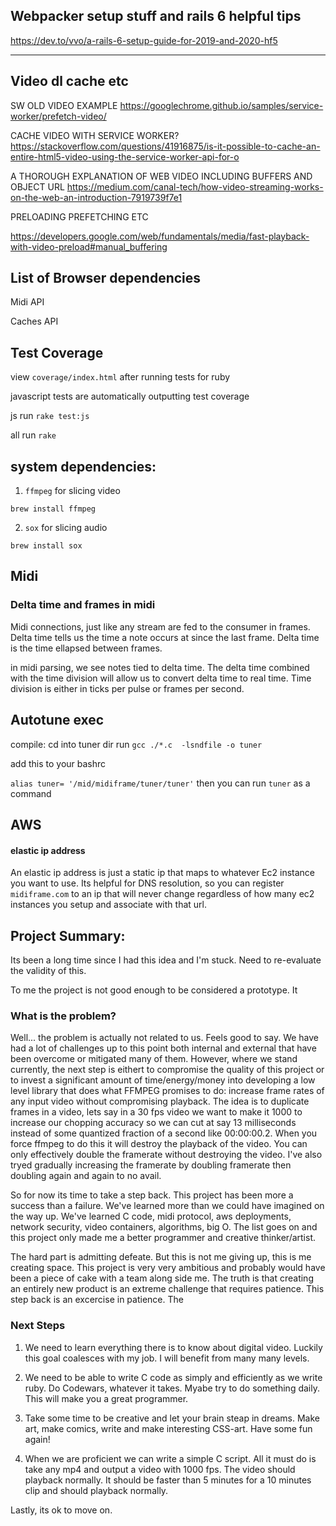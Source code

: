 

## Webpacker setup stuff and rails 6 helpful tips 

https://dev.to/vvo/a-rails-6-setup-guide-for-2019-and-2020-hf5

--------

## Video dl cache etc 

SW OLD VIDEO EXAMPLE
https://googlechrome.github.io/samples/service-worker/prefetch-video/

CACHE VIDEO WITH SERVICE WORKER? 
https://stackoverflow.com/questions/41916875/is-it-possible-to-cache-an-entire-html5-video-using-the-service-worker-api-for-o

A THOROUGH EXPLANATION OF WEB VIDEO INCLUDING BUFFERS AND OBJECT URL 
https://medium.com/canal-tech/how-video-streaming-works-on-the-web-an-introduction-7919739f7e1

PRELOADING PREFETCHING ETC 

https://developers.google.com/web/fundamentals/media/fast-playback-with-video-preload#manual_buffering


## List of Browser dependencies

Midi API 

Caches API 

## Test Coverage 

view `coverage/index.html` after running tests for ruby

javascript tests are automatically outputting test coverage 

js run 
`rake test:js`

all run 
`rake`


## system dependencies:

1. `ffmpeg` for slicing video 

`brew install ffmpeg`

2. `sox` for slicing audio 

`brew install sox`


## Midi 

### Delta time and frames in midi 

Midi connections, just like any stream are fed to the consumer in frames. Delta time tells us the time a note occurs at since the last frame. Delta time is the time ellapsed between frames. 

in midi parsing, we see notes tied to delta time. The delta time combined with the time division will allow us to convert delta time to real time. Time division is either in ticks per pulse or frames per second.

## Autotune exec

compile: 
cd into tuner dir 
run 
`gcc ./*.c  -lsndfile -o tuner`

add this to your bashrc

`alias tuner= '/mid/midiframe/tuner/tuner'`
then you can run `tuner` as a command 


## AWS 

#### elastic ip address 
An elastic ip address is just a static ip that maps to whatever Ec2 instance you want to use. 
Its helpful for DNS resolution, so you can register `midiframe.com` to an ip that will never change regardless of how many ec2 instances you setup and associate with that url. 




## Project Summary:

Its been a long time since I had this idea and I'm stuck. Need to re-evaluate the validity of this. 

To me the project is not good enough to be considered a prototype. It

### What is the problem? 

Well... the problem is actually not related to us. Feels good to say. We have had a lot of challenges up to this point both internal and external that have been overcome or mitigated many of them. However, where we stand currently, the next step is eithert to compromise the quality of this project or to invest a significant amount of time/energy/money into developing a low level library that does what FFMPEG promises to do: increase frame rates of any input video without compromising playback. The idea is to duplicate frames in a video, lets say in a 30 fps video we want to make it 1000 to increase our chopping accuracy so we can cut at say 13 milliseconds instead of some quantized fraction of a second like 00:00:00.2. When you force ffmpeg to do this it will destroy the playback of the video. You can only effectively double the framerate without destroying the video. I've also tryed gradually increasing the framerate by doubling framerate then doubling again and again to no avail. 

So for now its time to take a step back. This project has been more a success than a failure. We've learned more than we could have imagined on the way up. We've learned C code, midi protocol, aws deployments, network security, video containers, algorithms, big O. The list goes on and this project only made me a better programmer and creative thinker/artist. 

The hard part is admitting defeate. But this is not me giving up, this is me creating space. This project is very very ambitious and probably would have been a piece of cake with a team along side me. The truth is that creating an entirely new product is an extreme challenge that requires patience. This step back is an excercise in patience. The

### Next Steps 

1. We need to learn everything there is to know about digital video. Luckily this goal coalesces with my job. I will benefit from many many levels. 

2. We need to be able to write C code as simply and efficiently as we write ruby. Do Codewars, whatever it takes. Myabe try to do something daily. This will make you a great programmer. 

3. Take some time to be creative and let your brain steap in dreams. Make art, make comics, write and make interesting CSS-art. Have some fun again! 

4. When we are proficient we can write a simple C script. All it must do is take any mp4 and output a video with 1000 fps. The video should playback normally. It should be faster than 5 minutes for a 10 minutes clip and should playback normally. 

Lastly, its ok to move on. 


